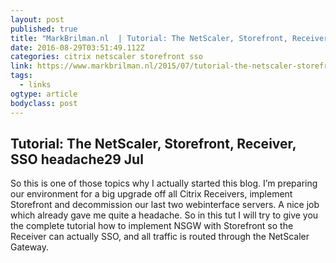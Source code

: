 ```yaml
---
layout: post 
published: true 
title: "MarkBrilman.nl  | Tutorial: The NetScaler, Storefront, Receiver, SSO headache" 
date: 2016-08-29T03:51:49.112Z
categories: citrix netscaler storefront sso
link: https://www.markbrilman.nl/2015/07/tutorial-the-netscaler-storefront-receiver-sso-headache/ 
tags:
  - links
ogtype: article 
bodyclass: post 
---
```


## Tutorial: The NetScaler, Storefront, Receiver, SSO headache29 Jul
So this is one of those topics why I actually started this blog. I’m preparing our environment for a big upgrade off all Citrix Receivers, implement Storefront and decommission our last two webinterface servers. A nice job which already gave me quite a headache. So in this tut I will try to give you the complete tutorial how to implement NSGW with Storefront so the Receiver can actually SSO, and all traffic is routed through the NetScaler Gateway.